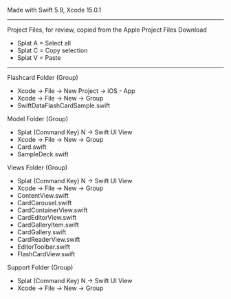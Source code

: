Made with Swift 5.9, Xcode 15.0.1

- - - -

Project Files, for review, copied from the Apple Project Files Download

* Splat A = Select all
* Splat C = Copy selection
* Splat V = Paste

- - - - 

Flashcard Folder (Group)
* Xcode -> File -> New Project -> iOS - App
* Xcode -> File -> New -> Group
* SwiftDataFlashCardSample.swift

Model Folder (Group)
* Splat (Command Key) N -> Swift UI View
* Xcode -> File -> New -> Group
* Card.swift
* SampleDeck.swift

Views Folder (Group)
* Splat (Command Key) N -> Swift UI View
* Xcode -> File -> New -> Group
* ContentView.swift
* CardCarousel.swift
* CardContainerView.swift
* CardEditorView.swift
* CardGalleryItem.swift
* CardGallery.swift
* CardReaderView.swift
* EditorToolbar.swift
* FlashCardView.swift

Support Folder (Group)
* Splat (Command Key) N -> Swift UI View
* Xcode -> File -> New -> Group




